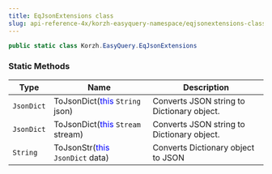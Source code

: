 ```yaml
---
title: EqJsonExtensions class
slug: api-reference-4x/korzh-easyquery-namespace/eqjsonextensions-class
---
```


```csharp
public static class Korzh.EasyQuery.EqJsonExtensions

```

### Static Methods

| Type | Name | Description | 
| --- | --- | --- | 
| `JsonDict` | ToJsonDict(<span style='color: blue'>this</span> `String` json) | Converts JSON string to Dictionary object. | 
| `JsonDict` | ToJsonDict(<span style='color: blue'>this</span> `Stream` stream) | Converts JSON string to Dictionary object. | 
| `String` | ToJsonStr(<span style='color: blue'>this</span> `JsonDict` data) | Converts Dictionary object to JSON |